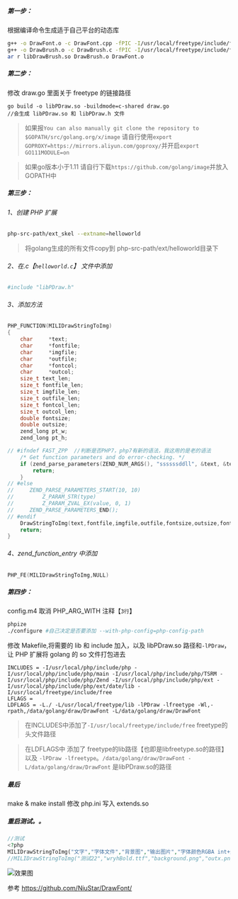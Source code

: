 ##### 第一步：

根据编译命令生成适于自己平台的动态库

```Bash
g++ -o DrawFont.o -c DrawFont.cpp -fPIC -I/usr/local/freetype/include/freetype2 -L/usr/local/freetype/lib -lfreetype
g++ -o DrawBrush.o -c DrawBrush.c -fPIC -I/usr/local/freetype/include/freetype2 -L/usr/local/freetype/lib -lfreetype
ar r libDrawBrush.so DrawBrush.o DrawFont.o
```

##### 第二步：

修改 draw.go 里面关于 freetype 的链接路径

```
go build -o libPDraw.so -buildmode=c-shared draw.go
//会生成 libPDraw.so 和 libPDraw.h 文件
```
>  如果报`You can also manually git clone the repository to $GOPATH/src/golang.org/x/image` 请自行使用`export GOPROXY=https://mirrors.aliyun.com/goproxy/`并开启`export GO111MODULE=on`

> 如果go版本小于1.11 请自行下载`https://github.com/golang/image`并放入GOPATH中

##### 第三步：

###### 1、创建 PHP 扩展 
```bash
php-src-path/ext_skel --extname=helloworld
```
> 将golang生成的所有文件copy到 php-src-path/ext/helloworld目录下

###### 2、在.c【`helloworld.c`】 文件中添加

```Bash
#include "libPDraw.h"
```

###### 3、添加方法

```C
PHP_FUNCTION(MILIDrawStringToImg)
{
	char     *text;
	char     *fontfile;
	char     *imgfile;
	char     *outfile;
	char     *fontcol;
	char     *outcol;
	size_t text_len;
	size_t fontfile_len;
	size_t imgfile_len;
	size_t outfile_len;
	size_t fontcol_len;
	size_t outcol_len;
	double fontsize;
	double outsize;
	zend_long pt_w;
	zend_long pt_h;

// #ifndef FAST_ZPP  //判断是否PHP7，php7有新的语法，我这用的是老的语法
    /* Get function parameters and do error-checking. */
    if (zend_parse_parameters(ZEND_NUM_ARGS(), "ssssssddll", &text, &text_len,&fontfile, &fontfile_len,&imgfile, &imgfile_len,&outfile, &outfile_len,&fontcol, &fontcol_len,&outcol, &outcol_len,&fontsize,&outsize,&pt_w,&pt_h) == FAILURE) {
        return;
    }
// #else
//     ZEND_PARSE_PARAMETERS_START(10, 10)
//         Z_PARAM_STR(type)
//         Z_PARAM_ZVAL_EX(value, 0, 1)
//     ZEND_PARSE_PARAMETERS_END();
// #endif
    DrawStringToImg(text,fontfile,imgfile,outfile,fontsize,outsize,fontcol,outcol,pt_w,pt_h);
    return;
}
```

###### 4、zend_function_entry 中添加

```C
PHP_FE(MILIDrawStringToImg,NULL)
```

##### 第四步：

config.m4 取消 PHP_ARG_WITH 注释【`3行`】

```Bash
phpize
./configure #自己决定是否要添加 --with-php-config=php-config-path
```

修改 Makefile,将需要的 lib 和 include 加入，以及 libPDraw.so 路径和`-lPDraw`，让 PHP 扩展将 golang 的 so 文件打包进去

```
INCLUDES = -I/usr/local/php/include/php -I/usr/local/php/include/php/main -I/usr/local/php/include/php/TSRM -I/usr/local/php/include/php/Zend -I/usr/local/php/include/php/ext -I/usr/local/php/include/php/ext/date/lib -I/usr/local/freetype/include/free
LFLAGS =
LDFLAGS = -L./ -L/usr/local/freetype/lib -lPDraw -lfreetype -Wl,-rpath,/data/golang/draw/DrawFont -L/data/golang/draw/DrawFont
```
> 在INCLUDES中添加了`-I/usr/local/freetype/include/free` freetype的头文件路径

> 在LDFLAGS中 添加了 freetype的lib路径【也即是libfreetype.so的路径】以及 `-lPDraw -lfreetype`。`/data/golang/draw/DrawFont -L/data/golang/draw/DrawFont` 是libPDraw.so的路径
##### 最后

make & make install
修改 php.ini 写入 extends.so

##### 重启测试。。

```PHP
//测试
<?php
MILIDrawStringToImg("文字","字体文件","背景图","输出图片","字体颜色RGBA int+逗号","描边颜色RGBA int+逗号","字体大小","描边大小","文字位置x","文字位置y")
//MILIDrawStringToImg("测试22","wryhBold.ttf","background.png","outx.png","220,20,60,0","27,91,97,0",100,20,200,200);
```

![效果图](https://github.com/xyanyue/DrawFontOutline/blob/master/out.png?row=true)



参考
https://github.com/NiuStar/DrawFont/

